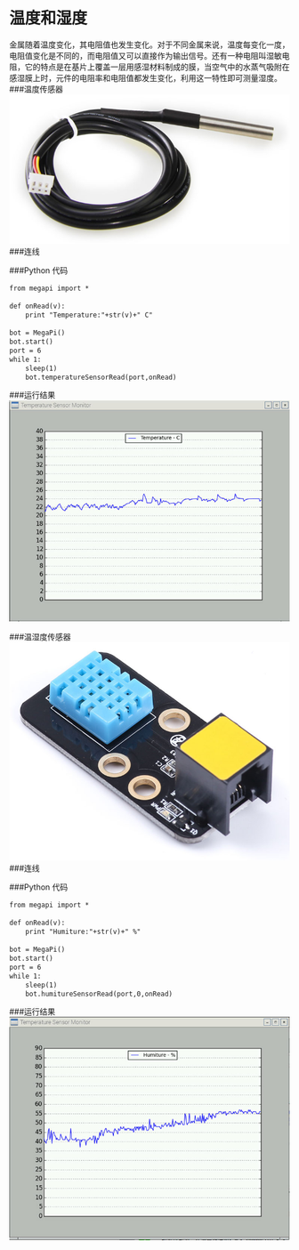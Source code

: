 # 温度和湿度

金属随着温度变化，其电阻值也发生变化。对于不同金属来说，温度每变化一度，电阻值变化是不同的，而电阻值又可以直接作为输出信号。还有一种电阻叫湿敏电阻，它的特点是在基片上覆盖一层用感湿材料制成的膜，当空气中的水蒸气吸附在感湿膜上时，元件的电阻率和电阻值都发生变化，利用这一特性即可测量湿度。
###温度传感器
![temperature](temperature.jpg)
###连线

###Python 代码
```
from megapi import *

def onRead(v):
	print "Temperature:"+str(v)+" C"

bot = MegaPi()
bot.start()
port = 6
while 1:
    sleep(1)
    bot.temperatureSensorRead(port,onRead)
```
###运行结果
![sample](temperature_sample.jpg)

###温湿度传感器
![humidity](humidity.jpg)
###连线

###Python 代码
```
from megapi import *

def onRead(v):
	print "Humiture:"+str(v)+" %"

bot = MegaPi()
bot.start()
port = 6
while 1:
    sleep(1)
    bot.humitureSensorRead(port,0,onRead)
```
###运行结果
![](humiture.jpg)